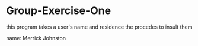 # Group-Exercise-One
 
 this program takes a user's name and residence the procedes to insult them

name: Merrick Johnston